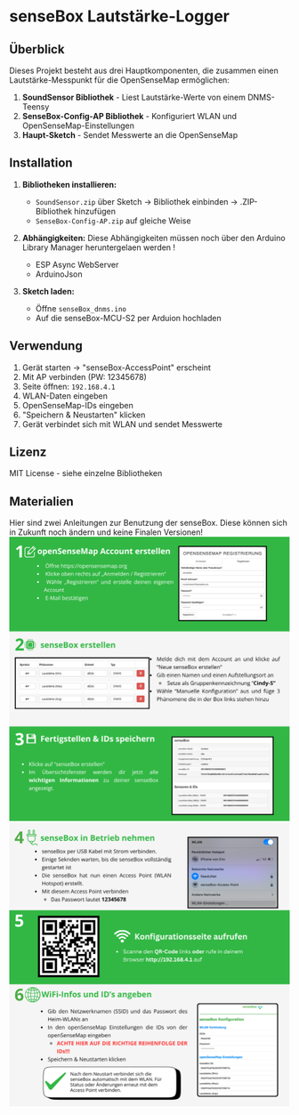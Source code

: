 # senseBox Lautstärke-Logger

## Überblick

Dieses Projekt besteht aus drei Hauptkomponenten, die zusammen einen Lautstärke-Messpunkt für die OpenSenseMap ermöglichen:

1. **SoundSensor Bibliothek** - Liest Lautstärke-Werte von einem DNMS-Teensy
2. **SenseBox-Config-AP Bibliothek** - Konfiguriert WLAN und OpenSenseMap-Einstellungen
3. **Haupt-Sketch** - Sendet Messwerte an die OpenSenseMap

## Installation

1. **Bibliotheken installieren:**

   - `SoundSensor.zip` über Sketch → Bibliothek einbinden → .ZIP-Bibliothek hinzufügen
   - `SenseBox-Config-AP.zip` auf gleiche Weise

2. **Abhängigkeiten:**
   Diese Abhängigkeiten müssen noch über den Arduino Library Manager heruntergelaen werden !

   - ESP Async WebServer
   - ArduinoJson

3. **Sketch laden:**
   - Öffne `senseBox_dnms.ino`
   - Auf die senseBox-MCU-S2 per Arduion hochladen

## Verwendung

1. Gerät starten → "senseBox-AccessPoint" erscheint
2. Mit AP verbinden (PW: 12345678)
3. Seite öffnen: `192.168.4.1`
4. WLAN-Daten eingeben
5. OpenSenseMap-IDs eingeben
6. "Speichern & Neustarten" klicken
7. Gerät verbindet sich mit WLAN und sendet Messwerte

## Lizenz

MIT License - siehe einzelne Bibliotheken

## Materialien

Hier sind zwei Anleitungen zur Benutzung der senseBox. Diese können sich in Zukunft noch ändern und keine Finalen Versionen!
![Alt text](openSenseMap_Anleitung.png)
![Alt text](senseBox_Anleitung.png)
